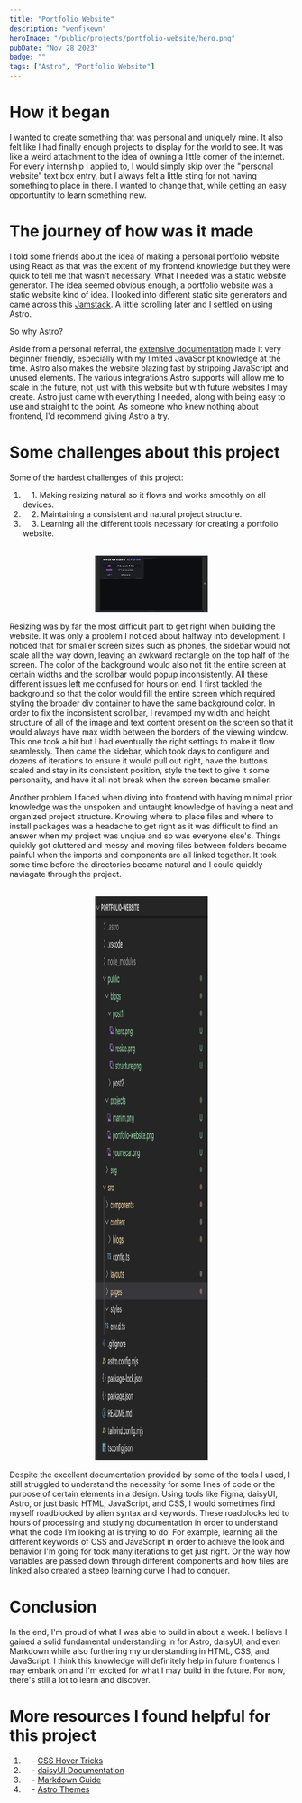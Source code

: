 ```yaml
---
title: "Portfolio Website"
description: "wenfjkewn"
heroImage: "/public/projects/portfolio-website/hero.png"
pubDate: "Nov 28 2023"
badge: ""
tags: ["Astro", "Portfolio Website"]
---
```


# How it began #
I wanted to create something that was personal and uniquely mine. It also felt like I had finally enough projects to display for the world to see. It was like a weird attachment to the idea of owning a little corner of the internet. For every internship I applied to, I would simply skip over the "personal website" text box entry, but I always felt a little sting for not having something to place in there. I wanted to change that, while getting an easy opportuntity to learn something new. 

# The journey of how was it made #
I told some friends about the idea of making a personal portfolio website using React as that was the extent of my frontend knowledge but they were quick to tell me that wasn't necessary. What I needed was a static website generator. The idea seemed obvious enough, a portfolio website was a static website kind of idea. I looked into different static site generators and came across this <a target="_blank" href="https://jamstack.org/generators/">Jamstack</a>. A little scrolling later and I settled on using Astro. 

So why Astro?

Aside from a personal referral, the <a target="_blank" href="https://docs.astro.build/en/getting-started/">extensive documentation</a> made it very beginner friendly, especially with my limited JavaScript knowledge at the time. Astro also makes the website blazing fast by stripping JavaScript and unused elements. The various integrations Astro supports will allow me to scale in the future, not just with this website but with future websites I may create. Astro just came with everything I needed, along with being easy to use and straight to the point. As someone who knew nothing about frontend, I'd recommend giving Astro a try. 

# Some challenges about this project #
Some of the hardest challenges of this project:
1. &nbsp;&nbsp;&nbsp;&nbsp;1\. Making resizing natural so it flows and works smoothly on all devices.
2. &nbsp;&nbsp;&nbsp;&nbsp;2\. Maintaining a consistent and natural project structure. 
3. &nbsp;&nbsp;&nbsp;&nbsp;3\. Learning all the different tools necessary for creating a portfolio website.  

<br/>
<center>
    <img src="/public/blogs/post1/resize.png" alt="Resizing being a pain" width="200" height="100">
</center>

Resizing was by far the most difficult part to get right when building the website. It was only a problem I noticed about halfway into development. I noticed that for smaller screen sizes such as phones, the sidebar would not scale all the way down, leaving an awkward rectangle on the top half of the screen. The color of the background would also not fit the entire screen at certain widths and the scrollbar would popup inconsistently. All these different issues left me confused for hours on end. I first tackled the background so that the color would fill the entire screen which required styling the broader div container to have the same background color. In order to fix the inconsistent scrollbar, I revamped my width and height structure of all of the image and text content present on the screen so that it would always have max width between the borders of the viewing window. This one took a bit but I had eventually the right settings to make it flow seamlessly. Then came the sidebar, which took days to configure and dozens of iterations to ensure it would pull out right, have the buttons scaled and stay in its consistent position, style the text to give it some personality, and have it all not break when the screen became smaller. 

Another problem I faced when diving into frontend with having minimal prior knowledge was the unspoken and untaught knowledge of having a neat and organized project structure. Knowing where to place files and where to install packages was a headache to get right as it was difficult to find an answer when my project was unqiue and so was everyone else's. Things quickly got cluttered and messy and moving files between folders became painful when the imports and components are all linked together. It took some time before the directories became natural and I could quickly naviagate through the project.

<br/>
<center>
    <img src="/public/blogs/post1/structure.png" alt="Organized" width="200" height="1000">
</center>

Despite the excellent documentation provided by some of the tools I used, I still struggled to understand the necessity for some lines of code or the purpose of certain elements in a design. Using tools like Figma, daisyUI, Astro, or just basic HTML, JavaScript, and CSS, I would sometimes find myself roadblocked by alien syntax and keywords. These roadblocks led to hours of processing and studying documentation in order to understand what the code I'm looking at is trying to do. For example, learning all the different keywords of CSS and JavaScript in order to achieve the look and behavior I'm going for took many iterations to get just right. Or the way how variables are passed down through different components and how files are linked also created a steep learning curve I had to conquer. 

# Conclusion #  
In the end, I'm proud of what I was able to build in about a week. I believe I gained a solid fundamental understanding in for Astro, daisyUI, and even Markdown while also furthering my understanding in HTML, CSS, and JavaScript. I think this knowledge will definitely help in future frontends I may embark on and I'm excited for what I may build in the future. For now, there's still a lot to learn and discover.

# More resources I found helpful for this project #
1. &nbsp;&nbsp;&nbsp;&nbsp;- <a target="_blank" href="https://css-tricks.com/css-link-hover-effects/">CSS Hover Tricks</a>
2. &nbsp;&nbsp;&nbsp;&nbsp;- <a target="_blank" href="https://daisyui.com/">daisyUI Documentation</a>
3. &nbsp;&nbsp;&nbsp;&nbsp;- <a target="_blank" href="https://www.markdownguide.org/basic-syntax/#escaping-characters">Markdown Guide</a>
4. &nbsp;&nbsp;&nbsp;&nbsp;- <a target="_blank" href="https://astro.build/themes/">Astro Themes</a>